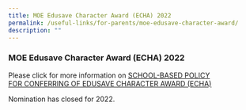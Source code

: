 ```yaml
---
title: MOE Edusave Character Award (ECHA) 2022
permalink: /useful-links/for-parents/moe-edusave-character-award/
description: ""
---
```

### **MOE Edusave Character Award (ECHA) 2022**
Please click for more information on [SCHOOL-BASED POLICY FOR CONFERRING OF EDUSAVE CHARACTER AWARD (ECHA)](/files/2022_ECHA_GSPS%20Policy.pdf)
  
Nomination has closed for 2022.